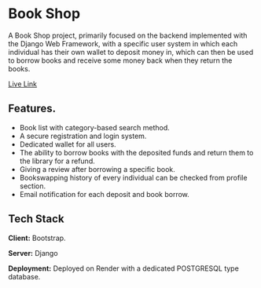 
# Book Shop

A Book Shop project, primarily focused on the backend implemented with the Django Web Framework, with a specific user system in which each individual has their own wallet to deposit money in, which can then be used to borrow books and receive some money back when they return the books. 

[Live Link](https://book-shop-wa65.onrender.com/)



## Features.

- Book list with category-based search method.
- A secure registration and login system.
- Dedicated wallet for all users.
- The ability to borrow books with the deposited funds and return them to the library for a refund.
- Giving a review after borrowing a specific book.
- Bookswapping history of every individual can be checked from profile section.
- Email notification for each deposit and book borrow.





## Tech Stack

**Client:** Bootstrap.

**Server:** Django

**Deployment:** Deployed on Render with a dedicated POSTGRESQL type database.

